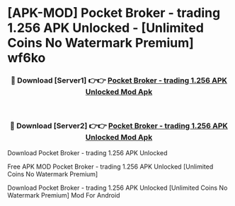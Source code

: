 # [APK-MOD] Pocket Broker - trading 1.256 APK Unlocked - [Unlimited Coins No Watermark Premium] wf6ko



<div align="center">
<h3>🔴 Download [Server1] 👉👉 <a href="https://momento.my/?title=Pocket_Broker_-_trading_1.256_APK_Unlocked">Pocket Broker - trading 1.256 APK Unlocked Mod Apk</a></h3><br>

<h3>🔴 Download [Server2] 👉👉 <a href="https://momento.my/?title=Pocket_Broker_-_trading_1.256_APK_Unlocked">Pocket Broker - trading 1.256 APK Unlocked Mod Apk</a></h3>
</div>



Download Pocket Broker - trading 1.256 APK Unlocked 

Free APK MOD Pocket Broker - trading 1.256 APK Unlocked [Unlimited Coins No Watermark Premium]

Download Pocket Broker - trading 1.256 APK Unlocked [Unlimited Coins No Watermark Premium] Mod For Android
